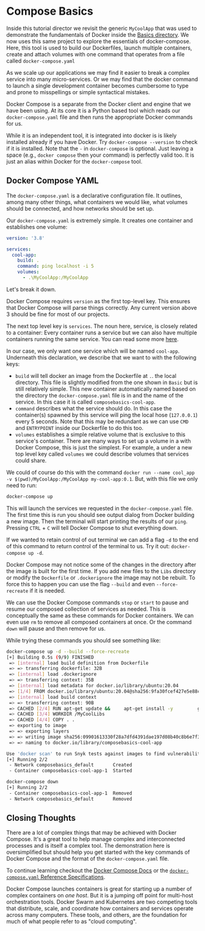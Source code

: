 # Compose Basics

Inside this tutorial director we revisit the generic `MyCoolApp` that was used to demonstrate the fundamentals of Docker inside the [Basics directory](../Basics). We now uses this same project to explore the essentials of docker-compose. Here, this tool is used to build our Dockerfiles, launch multiple containers, create and attach volumes with one command that operates from a file called `docker-compose.yaml`

As we scale up our applications we may find it easier to break a complex service into many micro-services. Or we may find that the docker command to launch a single development container becomes cumbersome to type and prone to misspellings or simple syntactical mistakes.

Docker Compose is a separate from the Docker client and engine that we have been using. At its core it is a Python based tool which reads our `docker-compose.yaml` file and then runs the appropriate Docker commands for us.

While it is an independent tool, it is integrated into docker is is likely installed already if you have Docker. Try `docker-compose --version` to check if it is installed. Note that the `-` in `docker-compose` is optional. Just leaving a space (e.g., `docker compose` then your command) is perfectly valid too. It is just an alias within Docker for the `docker-compose` tool.

## Docker Compose YAML

The `docker-compose.yaml` is a declarative configuration file. It outlines, among many other things, what containers we would like, what volumes should be connected, and how networks should be set up.

Our `docker-compose.yaml` is extremely simple. It creates one container and establishes one volume:

```yaml
version: '3.8'

services:
  cool-app:
    build: .
    command: ping localhost -i 5
    volumes:
      - .\MyCoolApp:/MyCoolApp
```

Let's break it down.

Docker Compose requires `version` as the first top-level key. This ensures that Docker Compose will parse things correctly. Any current version above 3 should be fine for most of our projects.

The next top level key is `services`. The noun here, service, is closely related to a container: Every container runs a service but we can also have multiple containers running the same service. You can read some more [here](https://stackoverflow.com/questions/35565770/).

In our case, we only want one service which will be named `cool-app`. Underneath this declaration, we describe that we want to with the following keys:

- `build` will tell docker an image from the Dockerfile at `.`. the local directory. This file is slightly modified from the one shown in `Basic` but is still relatively simple. This new container automatically named based on the directory the `docker-compose.yaml` file is in and the name of the service. In this case it is called `composebasics-cool-app`.
- `command` describes what the service should do. In this case the container(s) spawned by this service will ping the local hose (`127.0.0.1`) every 5 seconds. Note that this may be redundant as we can use `CMD` and `ENTRYPOINT` inside our Dockerfile to do this too.
- `volumes` establishes a simple relative volume that is exclusive to this service's container. There are many ways to set up a volume in a with Docker Compose, this is just the simplest. For example, a under a new top level key called `volumes` we could describe volumes that services could share.

We could of course do this with the command `docker run --name cool_app -v $(pwd)/MyCoolApp:/MyCoolApp my-cool-app:0.1`. But, with this file we only need to run:

```bash
docker-compose up
```

This will launch the services we requested in the `docker-compose.yaml` file. The first time this is run you should see output dialog from Docker building a new image. Then the terminal will start printing the results of our `ping`. Pressing `CTRL` + `C` will tell Docker Compose to shut everything down.

If we wanted to retain control of out terminal we can add a flag `-d` to the end of this command to return control of the terminal to us. Try it out: `docker-compose up -d`.

Docker Compose may not notice some of the changes in the directory after the image is built for the first time. If you add new files to the `Libs` directory or modify the `Dockerfile` or `.dockerignore` the image may not be rebuilt. To force this to happen you can use the flag `--build` and even `--force-recreate` if it is needed.

We can use the Docker Compose commands `stop` or `start` to pause and resume our composed collection of services as needed. This is conceptually the same as these commands for Docker containers. We can even use `rm` to remove all composed containers at once. Or the command `down` will pause and then remove for us.

While trying these commands you should see something like:

```bash
docker-compose up -d --build --force-recreate
[+] Building 0.5s (9/9) FINISHED
 => [internal] load build definition from Dockerfile                                         0.0s
 => => transferring dockerfile: 32B                                                          0.0s
 => [internal] load .dockerignore                                                            0.0s
 => => transferring context: 35B                                                             0.0s
 => [internal] load metadata for docker.io/library/ubuntu:20.04                              0.4s
 => [1/4] FROM docker.io/library/ubuntu:20.04@sha256:9fa30fcef427e5e88c76bc41ad37b7cc573e1d  0.0s
 => [internal] load build context                                                            0.0s
 => => transferring context: 90B                                                             0.0s
 => CACHED [2/4] RUN apt-get update &&     apt-get install -y         git         build-ess  0.0s
 => CACHED [3/4] WORKDIR /MyCoolLibs                                                         0.0s
 => CACHED [4/4] COPY . .                                                                    0.0s
 => exporting to image                                                                       0.0s
 => => exporting layers                                                                      0.0s
 => => writing image sha256:09901613330f28a7dfd4391dae197d08b40c8b6e7f337d186ce271a6677bb2f  0.0s
 => => naming to docker.io/library/composebasics-cool-app                                    0.0s

Use 'docker scan' to run Snyk tests against images to find vulnerabilities and learn how to fix them
[+] Running 2/2
 - Network composebasics_default       Created                                               0.1s
 - Container composebasics-cool-app-1  Started                                               0.5s

docker-compose down
[+] Running 2/2
 - Container composebasics-cool-app-1  Removed                                              10.3s
 - Network composebasics_default       Removed                                               0.1s
```

## Closing Thoughts

There are a lot of complex things that may be achieved with Docker Compose. It's a great tool to help manage complex and interconnected processes and is itself a complex tool. The demonstration here is oversimplified but should help you get started with the key commands of Docker Compose and the format of the `docker-compose.yaml` file.

To continue learning checkout the [Docker Compose Docs](https://docs.docker.com/compose/features-uses/) or the [`docker-compose.yaml` Reference Specifications](https://docs.docker.com/compose/compose-file/).

Docker Compose launches containers is great for starting up a number of complex containers on *one host*. But it is a jumping off point for multi-host orchestration tools. Docker Swarm and Kubernetes are two competing tools that distribute, scale, and coordinate how containers and services operate across many computers. These tools, and others, are the foundation for much of what people refer to as "cloud computing".
